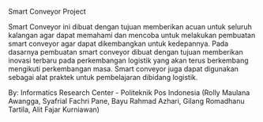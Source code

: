 Smart Conveyor Project

Smart Conveyor ini dibuat dengan tujuan memberikan acuan untuk seluruh kalangan agar dapat memahami dan mencoba untuk melakukan pembuatan smart conveyor agar dapat dikembangkan untuk kedepannya. Pada dasarnya pembuatan smart conveyor dibuat dengan tujuan memberikan inovasi terbaru pada perkembangan logistik yang akan terus berkembang mengikuti perkembangan masa.   Smart conveyor juga dapat digunakan sebagai alat praktek untuk pembelajaran  dibidang logistik.

By: Informatics Research Center - Politeknik Pos Indonesia
(Rolly Maulana Awangga, Syafrial Fachri Pane, Bayu Rahmad Azhari, Gilang Romadhanu Tartila, Alit Fajar Kurniawan)
